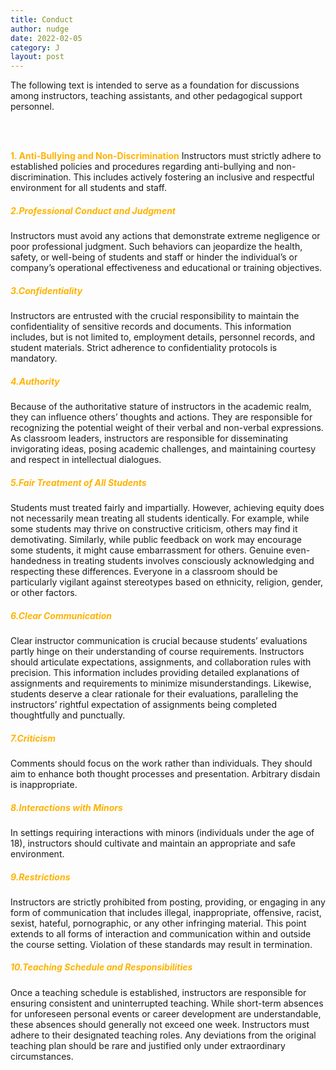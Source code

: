 ```yaml
---
title: Conduct
author: nudge
date: 2022-02-05
category: J
layout: post
---
```


The following text is intended to serve as a foundation for discussions among instructors, teaching assistants, and other pedagogical support personnel.

<br>
<br>

<span style="color:#ffb300; font-weight:bold;">1. Anti-Bullying and Non-Discrimination</span> Instructors must strictly adhere to established policies and procedures regarding anti-bullying and non-discrimination. This includes actively fostering an inclusive and respectful environment for all students and staff.
<br>
##### <span style="color:#ffb300; font-weight:bold;">2.Professional Conduct and Judgment</span>
Instructors must avoid any actions that demonstrate extreme negligence or poor professional judgment. Such behaviors can jeopardize the health, safety, or well-being of students and staff or hinder the individual’s or company’s operational effectiveness and educational or training objectives.
<br>
##### <span style="color:#ffb300; font-weight:bold;">3.Confidentiality</span>
Instructors are entrusted with the crucial responsibility to maintain the confidentiality of sensitive records and documents. This information includes, but is not limited to, employment details, personnel records, and student materials. Strict adherence to confidentiality protocols is mandatory.
<br>
##### <span style="color:#ffb300; font-weight:bold;">4.Authority</span>
Because of the authoritative stature of instructors in the academic realm, they can influence others’ thoughts and actions. They are responsible for recognizing the potential weight of their verbal and non-verbal expressions. As classroom leaders, instructors are responsible for disseminating invigorating ideas, posing academic challenges, and maintaining courtesy and respect in intellectual dialogues.
<br>
##### <span style="color:#ffb300; font-weight:bold;">5.Fair Treatment of All Students</span>
Students must treated fairly and impartially. However, achieving equity does not necessarily mean treating all students identically. For example, while some students may thrive on constructive criticism, others may find it demotivating. Similarly, while public feedback on work may encourage some students, it might cause embarrassment for others. Genuine even-handedness in treating students involves consciously acknowledging and respecting these differences. Everyone in a classroom should be particularly vigilant against stereotypes based on ethnicity, religion, gender, or other factors.
<br>
##### <span style="color:#ffb300; font-weight:bold;">6.Clear Communication</span>
Clear instructor communication is crucial because students’ evaluations partly hinge on their understanding of course requirements. Instructors should articulate expectations, assignments, and collaboration rules with precision. This information includes providing detailed explanations of assignments and requirements to minimize misunderstandings. Likewise, students deserve a clear rationale for their evaluations, paralleling the instructors’ rightful expectation of assignments being completed thoughtfully and punctually.
<br>

##### <span style="color:#ffb300; font-weight:bold;">7.Criticism</span>
Comments should focus on the work rather than individuals. They should aim to enhance both thought processes and presentation. Arbitrary disdain is inappropriate.
<br>

##### <span style="color:#ffb300; font-weight:bold;">8.Interactions with Minors</span>
In settings requiring interactions with minors (individuals under the age of 18), instructors should cultivate and maintain an appropriate and safe environment.
<br>

##### <span style="color:#ffb300; font-weight:bold;">9.Restrictions</span>
Instructors are strictly prohibited from posting, providing, or engaging in any form of communication that includes illegal, inappropriate, offensive, racist, sexist, hateful, pornographic, or any other infringing material. This point extends to all forms of interaction and communication within and outside the course setting. Violation of these standards may result in termination.
<br>

##### <span style="color:#ffb300; font-weight:bold;">10.Teaching Schedule and Responsibilities</span>
Once a teaching schedule is established, instructors are responsible for ensuring consistent and uninterrupted teaching. While short-term absences for unforeseen personal events or career development are understandable, these absences should generally not exceed one week. Instructors must adhere to their designated teaching roles. Any deviations from the original teaching plan should be rare and justified only under extraordinary circumstances.

<br>
<br>
